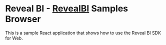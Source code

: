 # Reveal BI - [RevealBI](https://revealbi.io/) Samples Browser
This is a sample React application that shows how to use the Reveal BI SDK for Web.

